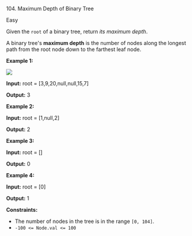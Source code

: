 ﻿104\. Maximum Depth of Binary Tree

Easy

Given the `root` of a binary tree, return _its maximum depth_.

A binary tree's **maximum depth** is the number of nodes along the longest path from the root node down to the farthest leaf node.

**Example 1:**

![](https://assets.leetcode.com/uploads/2020/11/26/tmp-tree.jpg)

**Input:** root = \[3,9,20,null,null,15,7\]

**Output:** 3 

**Example 2:**

**Input:** root = \[1,null,2\]

**Output:** 2 

**Example 3:**

**Input:** root = \[\]

**Output:** 0 

**Example 4:**

**Input:** root = \[0\]

**Output:** 1 

**Constraints:**

*   The number of nodes in the tree is in the range `[0, 104]`.
*   `-100 <= Node.val <= 100`
